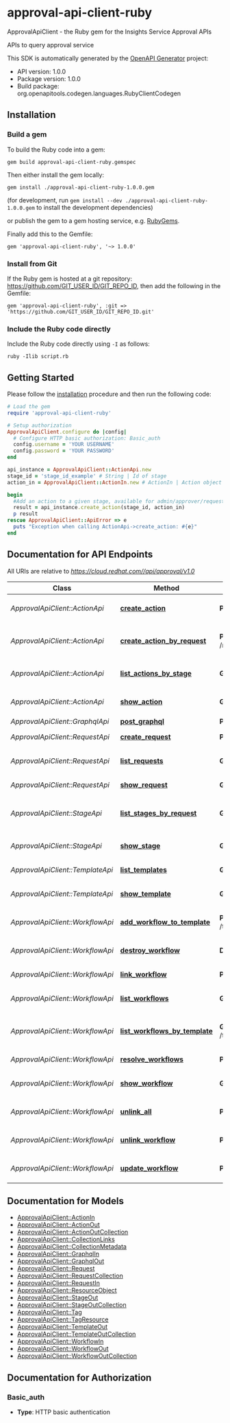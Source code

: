 # approval-api-client-ruby

ApprovalApiClient - the Ruby gem for the Insights Service Approval APIs

APIs to query approval service

This SDK is automatically generated by the [OpenAPI Generator](https://openapi-generator.tech) project:

- API version: 1.0.0
- Package version: 1.0.0
- Build package: org.openapitools.codegen.languages.RubyClientCodegen

## Installation

### Build a gem

To build the Ruby code into a gem:

```shell
gem build approval-api-client-ruby.gemspec
```

Then either install the gem locally:

```shell
gem install ./approval-api-client-ruby-1.0.0.gem
```
(for development, run `gem install --dev ./approval-api-client-ruby-1.0.0.gem` to install the development dependencies)

or publish the gem to a gem hosting service, e.g. [RubyGems](https://rubygems.org/).

Finally add this to the Gemfile:

    gem 'approval-api-client-ruby', '~> 1.0.0'

### Install from Git

If the Ruby gem is hosted at a git repository: https://github.com/GIT_USER_ID/GIT_REPO_ID, then add the following in the Gemfile:

    gem 'approval-api-client-ruby', :git => 'https://github.com/GIT_USER_ID/GIT_REPO_ID.git'

### Include the Ruby code directly

Include the Ruby code directly using `-I` as follows:

```shell
ruby -Ilib script.rb
```

## Getting Started

Please follow the [installation](#installation) procedure and then run the following code:
```ruby
# Load the gem
require 'approval-api-client-ruby'

# Setup authorization
ApprovalApiClient.configure do |config|
  # Configure HTTP basic authorization: Basic_auth
  config.username = 'YOUR USERNAME'
  config.password = 'YOUR PASSWORD'
end

api_instance = ApprovalApiClient::ActionApi.new
stage_id = 'stage_id_example' # String | Id of stage
action_in = ApprovalApiClient::ActionIn.new # ActionIn | Action object that will be added

begin
  #Add an action to a given stage, available for admin/approver/requester
  result = api_instance.create_action(stage_id, action_in)
  p result
rescue ApprovalApiClient::ApiError => e
  puts "Exception when calling ActionApi->create_action: #{e}"
end

```

## Documentation for API Endpoints

All URIs are relative to *https://cloud.redhat.com//api/approval/v1.0*

Class | Method | HTTP request | Description
------------ | ------------- | ------------- | -------------
*ApprovalApiClient::ActionApi* | [**create_action**](docs/ActionApi.md#create_action) | **POST** /stages/{stage_id}/actions | Add an action to a given stage, available for admin/approver/requester
*ApprovalApiClient::ActionApi* | [**create_action_by_request**](docs/ActionApi.md#create_action_by_request) | **POST** /requests/{request_id}/actions | Add an action to current active stage of a given request, available for admin/approver/requester
*ApprovalApiClient::ActionApi* | [**list_actions_by_stage**](docs/ActionApi.md#list_actions_by_stage) | **GET** /stages/{stage_id}/actions | Return actions in a given stage, available for admin/approver
*ApprovalApiClient::ActionApi* | [**show_action**](docs/ActionApi.md#show_action) | **GET** /actions/{id} | Return an user action by id, available for admin/approver
*ApprovalApiClient::GraphqlApi* | [**post_graphql**](docs/GraphqlApi.md#post_graphql) | **POST** /graphql | Perform a GraphQL Query
*ApprovalApiClient::RequestApi* | [**create_request**](docs/RequestApi.md#create_request) | **POST** /requests | Add an approval request by given parameters
*ApprovalApiClient::RequestApi* | [**list_requests**](docs/RequestApi.md#list_requests) | **GET** /requests | Return an array of approval requests, available to anyone
*ApprovalApiClient::RequestApi* | [**show_request**](docs/RequestApi.md#show_request) | **GET** /requests/{id} | Return an approval request by given id
*ApprovalApiClient::StageApi* | [**list_stages_by_request**](docs/StageApi.md#list_stages_by_request) | **GET** /requests/{request_id}/stages | Return an array of stages by given request id, available for admin/requester
*ApprovalApiClient::StageApi* | [**show_stage**](docs/StageApi.md#show_stage) | **GET** /stages/{id} | Return an approval stage by given id, available for admin/approver/requester
*ApprovalApiClient::TemplateApi* | [**list_templates**](docs/TemplateApi.md#list_templates) | **GET** /templates | Return all templates, only available for admin
*ApprovalApiClient::TemplateApi* | [**show_template**](docs/TemplateApi.md#show_template) | **GET** /templates/{id} | Return a template by given id, only available for admin
*ApprovalApiClient::WorkflowApi* | [**add_workflow_to_template**](docs/WorkflowApi.md#add_workflow_to_template) | **POST** /templates/{template_id}/workflows | Add a workflow by given template id, only available for admin
*ApprovalApiClient::WorkflowApi* | [**destroy_workflow**](docs/WorkflowApi.md#destroy_workflow) | **DELETE** /workflows/{id} | Delete approval workflow by given id, only available for admin
*ApprovalApiClient::WorkflowApi* | [**link_workflow**](docs/WorkflowApi.md#link_workflow) | **POST** /workflows/{id}/link | Create a resource link to a given workflow
*ApprovalApiClient::WorkflowApi* | [**list_workflows**](docs/WorkflowApi.md#list_workflows) | **GET** /workflows | Return all approval workflows, only available for admin
*ApprovalApiClient::WorkflowApi* | [**list_workflows_by_template**](docs/WorkflowApi.md#list_workflows_by_template) | **GET** /templates/{template_id}/workflows | Return an array of workflows by given template id, only available for admin
*ApprovalApiClient::WorkflowApi* | [**resolve_workflows**](docs/WorkflowApi.md#resolve_workflows) | **POST** /workflows/resolve | Get all workflows linked to a resource object.
*ApprovalApiClient::WorkflowApi* | [**show_workflow**](docs/WorkflowApi.md#show_workflow) | **GET** /workflows/{id} | Return an approval workflow by given id, only available for admin
*ApprovalApiClient::WorkflowApi* | [**unlink_all**](docs/WorkflowApi.md#unlink_all) | **POST** /workflows/unlink | Break all links between a resource object and its assigned workflows
*ApprovalApiClient::WorkflowApi* | [**unlink_workflow**](docs/WorkflowApi.md#unlink_workflow) | **POST** /workflows/{id}/unlink | Break the link between a resource object and selected workflow
*ApprovalApiClient::WorkflowApi* | [**update_workflow**](docs/WorkflowApi.md#update_workflow) | **PATCH** /workflows/{id} | Update an approval workflow by given id, only available for admin


## Documentation for Models

 - [ApprovalApiClient::ActionIn](docs/ActionIn.md)
 - [ApprovalApiClient::ActionOut](docs/ActionOut.md)
 - [ApprovalApiClient::ActionOutCollection](docs/ActionOutCollection.md)
 - [ApprovalApiClient::CollectionLinks](docs/CollectionLinks.md)
 - [ApprovalApiClient::CollectionMetadata](docs/CollectionMetadata.md)
 - [ApprovalApiClient::GraphqlIn](docs/GraphqlIn.md)
 - [ApprovalApiClient::GraphqlOut](docs/GraphqlOut.md)
 - [ApprovalApiClient::Request](docs/Request.md)
 - [ApprovalApiClient::RequestCollection](docs/RequestCollection.md)
 - [ApprovalApiClient::RequestIn](docs/RequestIn.md)
 - [ApprovalApiClient::ResourceObject](docs/ResourceObject.md)
 - [ApprovalApiClient::StageOut](docs/StageOut.md)
 - [ApprovalApiClient::StageOutCollection](docs/StageOutCollection.md)
 - [ApprovalApiClient::Tag](docs/Tag.md)
 - [ApprovalApiClient::TagResource](docs/TagResource.md)
 - [ApprovalApiClient::TemplateOut](docs/TemplateOut.md)
 - [ApprovalApiClient::TemplateOutCollection](docs/TemplateOutCollection.md)
 - [ApprovalApiClient::WorkflowIn](docs/WorkflowIn.md)
 - [ApprovalApiClient::WorkflowOut](docs/WorkflowOut.md)
 - [ApprovalApiClient::WorkflowOutCollection](docs/WorkflowOutCollection.md)


## Documentation for Authorization


### Basic_auth

- **Type**: HTTP basic authentication


